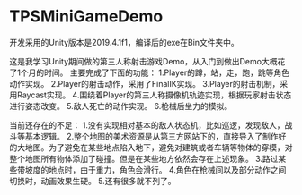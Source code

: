 # TPSMiniGameDemo
开发采用的Unity版本是2019.4.1f1，编译后的exe在Bin文件夹中。

这是我学习Unity期间做的第三人称射击游戏Demo，从入门到做出Demo大概花了1个月的时间。
主要完成了下面的功能：
1.Player的蹲，站，走，跑，跳等角色动作实现。
2.Player的射击动作，采用了FinalIK实现。
3.Player的射击机制，采用Raycast实现。
4.围绕着Player的第三人称摄像机轨迹实现，根据玩家射击状态进行姿态改变。
5.敌人死亡的动作实现。
6.枪械后坐力的模拟。

当前还存在的不足：
1.没有实现相对基本的敌人状态机，比如巡逻，发现敌人，战斗等基本逻辑。
2.整个地图的美术资源是从第三方网站下的，直接导入了制作好的大地图。为了避免在某些地点陷入地下，避免对建筑或者车辆等物体的穿模，对整个地图所有物体添加了碰撞。但是在某些地方依然会存在上述现象。
3.路过某些带坡度的地点时，由于重力，角色会滑行。
4.角色在枪械间以及部分动作之间切换时，动画效果生硬。
5.还有很多就不列了。
